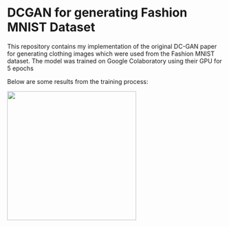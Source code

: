# DCGAN for generating Fashion MNIST Dataset

This repository contains my implementation of the original DC-GAN paper for generating clothing
images which were used from the Fashion MNIST dataset. The model was trained on Google Colaboratory using their GPU for 5 epochs

Below are some results from the training process:
 
<img width="300" height="300" src="https://github.com/mahdisesmaeelian/Python-Deep-Learning/blob/main/assignment-49/DCGAN%20on%20FashionMnist%20dataset/dcgan.gif"/>

